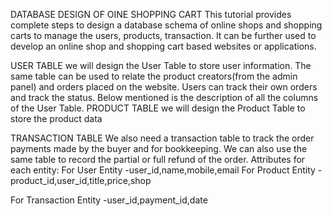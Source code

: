 DATABASE DESIGN OF OINE SHOPPING CART
This tutorial provides complete steps to design a database schema of online shops and shopping carts to manage the users, products, transaction. It can be further used to develop an online shop and shopping cart based websites or applications.

USER TABLE
we will design the User Table to store user information. The same table can be used to relate the product creators(from the admin panel) and orders placed on the website. Users can track their own orders and track the status. Below mentioned is the description of all the columns of the User Table.
PRODUCT TABLE
we will design the Product Table to store the product data

TRANSACTION TABLE
We also need a transaction table to track the order payments made by the buyer and for bookkeeping. We can also use the same table to record the partial or full refund of the order.
Attributes for each entity:
For User Entity 
        -user_id,name,mobile,email
For Product Entity
         -product_id,user_id,title,price,shop

For Transaction Entity
         -user_id,payment_id,date

